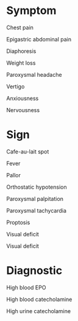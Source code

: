 # Symptom

Chest pain

Epigastric abdominal pain

Diaphoresis

Weight loss

Paroxysmal headache

Vertigo

Anxiousness

Nervousness

# Sign

Cafe-au-lait spot

Fever

Pallor

Orthostatic hypotension

Paroxysmal palpitation

Paroxysmal tachycardia

Proptosis

Visual deficit

Visual deficit

# Diagnostic

High blood EPO

High blood catecholamine

High urine catecholamine
